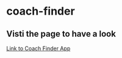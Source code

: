 # coach-finder

## Visti the page to have a look

<a href="https://coach-finder-51930.web.app">Link to Coach Finder App</a>
